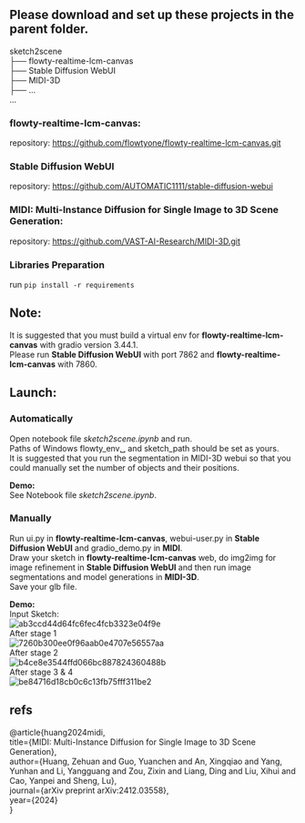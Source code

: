 ## Please download and set up these projects in the parent folder.

sketch2scene  
├── flowty-realtime-lcm-canvas  
├── Stable Diffusion WebUI  
├── MIDI-3D  
├── ...  
...  

### flowty-realtime-lcm-canvas: 
repository: https://github.com/flowtyone/flowty-realtime-lcm-canvas.git  

### Stable Diffusion WebUI
repository: https://github.com/AUTOMATIC1111/stable-diffusion-webui  

### MIDI: Multi-Instance Diffusion for Single Image to 3D Scene Generation: 
repository: https://github.com/VAST-AI-Research/MIDI-3D.git  

### Libraries Preparation
run `pip install -r requirements`  

## Note:
It is suggested that you must build a virtual env for **flowty-realtime-lcm-canvas** with gradio version 3.44.1.  
Please run **Stable Diffusion WebUI** with port 7862 and **flowty-realtime-lcm-canvas** with 7860.  

## Launch:
### Automatically
Open notebook file _sketch2scene.ipynb_ and run.  
Paths of Windows flowty_env␣ and sketch_path should be set as yours.  
It is suggested that you run the segmentation in MIDI-3D webui so that you could manually set the number of objects and their positions.  

**Demo:**  
See Notebook file _sketch2scene.ipynb_.  

### Manually
Run ui.py in **flowty-realtime-lcm-canvas**, webui-user.py in **Stable Diffusion WebUI** and gradio_demo.py in **MIDI**.  
Draw your sketch in **flowty-realtime-lcm-canvas** web, do img2img for image refinement in **Stable Diffusion WebUI** and then run image segmentations and model generations in **MIDI-3D**.  
Save your glb file.

**Demo:**  
Input Sketch:    
![ab3ccd44d64fc6fec4fcb3323e04f9e](https://github.com/user-attachments/assets/6dcc83a1-b1ba-42f0-bda5-3187e994c9a0)  
After stage 1  
![7260b300ee0f96aab0e4707e56557aa](https://github.com/user-attachments/assets/54e2715b-96da-4458-848f-acb97c36eec2)  
After stage 2  
![b4ce8e3544ffd066bc887824360488b](https://github.com/user-attachments/assets/a96b3920-91cd-4b9b-ba82-e70efce781b3)  
After stage 3 & 4  
![be84716d18cb0c6c13fb75fff311be2](https://github.com/user-attachments/assets/de4b4925-ddc9-4366-a240-cf6400e7d44c)  


## refs
@article{huang2024midi,  
  title={MIDI: Multi-Instance Diffusion for Single Image to 3D Scene Generation},  
  author={Huang, Zehuan and Guo, Yuanchen and An, Xingqiao and Yang, Yunhan and Li, Yangguang and Zou, Zixin and Liang, Ding and Liu, Xihui and Cao, Yanpei and Sheng, Lu},  
  journal={arXiv preprint arXiv:2412.03558},  
  year={2024}  
}

